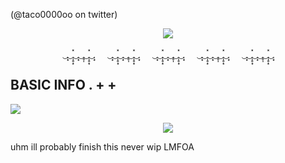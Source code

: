 (@taco0000oo on twitter)
<p align="center"> <img src=https://files.catbox.moe/ejoj3s.png>



<p align="center">‿̩͙‿̩̩̥͙̽‿̩͙‿̩̥̩‿̩̩̥͙̽‿̩͙⠀⠀‿̩͙‿̩̩̥͙̽‿̩͙‿̩̥̩‿̩̩̥͙̽‿̩͙⠀⠀‿̩͙‿̩̩̥͙̽‿̩͙‿̩̥̩‿̩̩̥͙̽‿̩͙⠀⠀‿̩͙‿̩̩̥͙̽‿̩͙‿̩̥̩‿̩̩̥͙̽‿̩͙⠀⠀‿̩͙‿̩̩̥͙̽‿̩͙‿̩̥̩‿̩̩̥͙̽‿̩͙

## BASIC INFO  .  + +      
<p align="left"> <img src=https://files.catbox.moe/nj4cfx.png>  <p align="center"> <img src=https://files.catbox.moe/ilyyed.png>   

uhm ill probably finish this never   wip LMFOA
